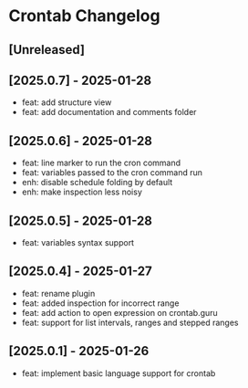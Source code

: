 <!-- Keep a Changelog guide -> https://keepachangelog.com -->

# Crontab Changelog

## [Unreleased]

## [2025.0.7] - 2025-01-28

- feat: add structure view
- feat: add documentation and comments folder

## [2025.0.6] - 2025-01-28

- feat: line marker to run the cron command
- feat: variables passed to the cron command run
- enh: disable schedule folding by default
- enh: make inspection less noisy

## [2025.0.5] - 2025-01-28

- feat: variables syntax support

## [2025.0.4] - 2025-01-27

- feat: rename plugin
- feat: added inspection for incorrect range
- feat: add action to open expression on crontab.guru
- feat: support for list intervals, ranges and stepped ranges

## [2025.0.1] - 2025-01-26

- feat: implement basic language support for crontab
